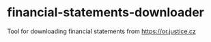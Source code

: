 # financial-statements-downloader
Tool for downloading financial statements from https://or.justice.cz
